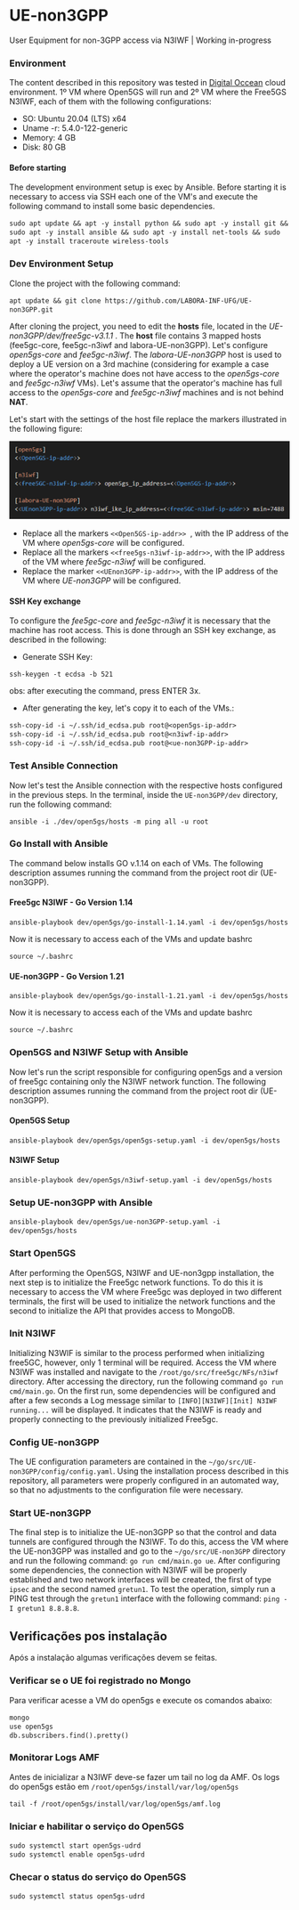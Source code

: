 # UE-non3GPP
User Equipment for non-3GPP access via N3IWF | Working in-progress

### Environment
The content described in this repository was tested in [Digital Occean](https://www.digitalocean.com/) cloud environment. 1º VM where Open5GS will run and 2º VM where the Free5GS N3IWF, each of them with the following configurations:
* SO: Ubuntu 20.04 (LTS) x64
* Uname -r: 5.4.0-122-generic
* Memory: 4 GB
* Disk: 80 GB

#### Before starting
The development environment setup is exec by Ansible. Before starting it is necessary to access via SSH each one of the VM's and execute the following command to install some basic dependencies.
```
sudo apt update && apt -y install python && sudo apt -y install git && sudo apt -y install ansible && sudo apt -y install net-tools && sudo apt -y install traceroute wireless-tools
```

### Dev Environment Setup
Clone the project with the following command:
```
apt update && git clone https://github.com/LABORA-INF-UFG/UE-non3GPP.git 
```

After cloning the project, you need to edit the **hosts** file, located in the _UE-non3GPP/dev/free5gc-v3.1.1_ . The __host__ file contains 3 mapped hosts (fee5gc-core, fee5gc-n3iwf and labora-UE-non3GPP). Let's configure _open5gs-core_ and _fee5gc-n3iwf_. The _labora-UE-non3GPP_ host is used to deploy a UE version on a 3rd machine (considering for example a case where the operator's machine does not have access to the _open5gs-core_ and _fee5gc-n3iwf_ VMs).
Let's assume that the operator's machine has full access to the _open5gs-core_ and _fee5gc-n3iwf_ machines and is not behind **NAT**.

Let's start with the settings of the host file replace the markers illustrated in the following figure:
<p align="center">
    <img src="../../images/ip_open5gs_hosts.png"/> 
</p>

* Replace all the markers ```<<Open5GS-ip-addr>> ```, with the IP address of the VM where _open5gs-core_ will be configured.
* Replace all the markers ```<<free5gs-n3iwf-ip-addr>>```, with the IP address of the VM where _fee5gc-n3iwf_ will be configured.
* Replace the marker ```<<UEnon3GPP-ip-addr>>```, with the IP address of the VM where _UE-non3GPP_ will be configured.

#### SSH Key exchange
To configure the _fee5gc-core_ and _fee5gc-n3iwf_ it is necessary that the machine has root access. This is done through an SSH key exchange, as described in the following:
* Generate SSH Key:
```
ssh-keygen -t ecdsa -b 521
```
obs: after executing the command, press ENTER 3x.

* After generating the key, let's copy it to each of the VMs.:
```
ssh-copy-id -i ~/.ssh/id_ecdsa.pub root@<open5gs-ip-addr>
ssh-copy-id -i ~/.ssh/id_ecdsa.pub root@<n3iwf-ip-addr>
ssh-copy-id -i ~/.ssh/id_ecdsa.pub root@<ue-non3GPP-ip-addr>
```

### Test Ansible Connection
Now let's test the Ansible connection with the respective hosts configured in the previous steps. In the terminal, inside the ```UE-non3GPP/dev``` directory, run the following command:
```
ansible -i ./dev/open5gs/hosts -m ping all -u root
```

### Go Install with Ansible
The command below installs GO v.1.14 on each of VMs. The following description assumes running the command from the project root dir (UE-non3GPP).

#### Free5gc N3IWF - Go Version 1.14
```
ansible-playbook dev/open5gs/go-install-1.14.yaml -i dev/open5gs/hosts
```
Now it is necessary to access each of the VMs and update bashrc
```
source ~/.bashrc
```

#### UE-non3GPP - Go Version 1.21
```
ansible-playbook dev/open5gs/go-install-1.21.yaml -i dev/open5gs/hosts
```
Now it is necessary to access each of the VMs and update bashrc
```
source ~/.bashrc
```

### Open5GS and N3IWF Setup with Ansible
Now let's run the script responsible for configuring open5gs and a version of free5gc containing only the N3IWF network function. The following description assumes running the command from the project root dir (UE-non3GPP).
#### Open5GS Setup
```
ansible-playbook dev/open5gs/open5gs-setup.yaml -i dev/open5gs/hosts 
```
#### N3IWF Setup
```
ansible-playbook dev/open5gs/n3iwf-setup.yaml -i dev/open5gs/hosts
```

### Setup UE-non3GPP with Ansible
```
ansible-playbook dev/open5gs/ue-non3GPP-setup.yaml -i dev/open5gs/hosts
```

### Start Open5GS
After performing the Open5GS, N3IWF and UE-non3gpp installation, the next step is to initialize the Free5gc network functions. To do this it is necessary to access the VM where Free5gc was deployed in two different terminals, the first will be used to initialize the network functions and the second to initialize the API that provides access to MongoDB.

### Init N3IWF
Initializing N3WIF is similar to the process performed when initializing free5GC, however, only 1 terminal will be required. Access the VM where N3IWF was installed and navigate to the ```/root/go/src/free5gc/NFs/n3iwf``` directory. After accessing the directory, run the following command ```go run cmd/main.go```.  On the first run, some dependencies will be configured and after a few seconds a Log message similar to ```[INFO][N3IWF][Init] N3IWF running...``` will be displayed. It indicates that the N3IWF is ready and properly connecting to the previously initialized Free5gc.

### Config UE-non3GPP
The UE configuration parameters are contained in the ```~/go/src/UE-non3GPP/config/config.yaml```. Using the installation process described in this repository, all parameters were properly configured in an automated way, so that no adjustments to the configuration file were necessary.

### Start UE-non3GPP
The final step is to initialize the UE-non3GPP so that the control and data tunnels are configured through the N3IWF. To do this, access the VM where the UE-non3GPP was installed and go to the ```~/go/src/UE-non3GPP``` directory and run the following command: ```go run cmd/main.go ue```. After configuring some dependencies, the connection with N3IWF will be properly established and two network interfaces will be created, the first of type ```ipsec``` and the second named ```gretun1```. To test the operation, simply run a PING test through the ```gretun1``` interface with the following command: ```ping -I gretun1 8.8.8.8```.

## Verificações pos instalação
Após a instalação algumas verificações devem se feitas.

### Verificar se o UE foi registrado no Mongo
Para verificar acesse a VM do open5gs e execute os comandos abaixo:
```
mongo
use open5gs
db.subscribers.find().pretty()
```

### Monitorar Logs AMF
Antes de inicializar a N3IWF deve-se fazer um tail no log da AMF. Os logs do open5gs estão em ```/root/open5gs/install/var/log/open5gs```
```
tail -f /root/open5gs/install/var/log/open5gs/amf.log
```

### Iniciar e habilitar o serviço do Open5GS
```
sudo systemctl start open5gs-udrd
sudo systemctl enable open5gs-udrd
```

### Checar o status do serviço do Open5GS
```
sudo systemctl status open5gs-udrd
```

